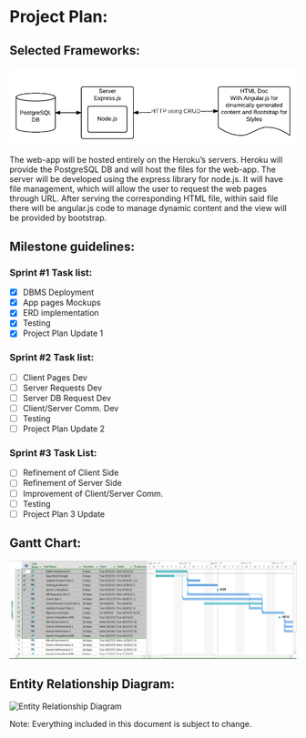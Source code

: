 # Project Plan:
## Selected Frameworks:

![System Diagram](../Documents/System_Diagram.png?raw=true)

The web-app will be hosted entirely on the Heroku’s servers. Heroku will provide the PostgreSQL DB and will host the files for the web-app. The server will be developed using the express library for node.js. It will have file management, which will allow the user to request the web pages through URL. After serving the corresponding HTML file, within said file there will be angular.js code to manage dynamic content and the view will be provided by bootstrap.

## Milestone guidelines:
### Sprint #1 Task list:

 - [x] DBMS Deployment
 - [x] App pages Mockups
 - [x] ERD implementation
 - [x] Testing
 - [x] Project Plan Update 1 

### Sprint #2 Task list:

 - [ ] Client Pages Dev
 - [ ] Server Requests Dev
 - [ ] Server DB Request Dev
 - [ ] Client/Server Comm. Dev
 - [ ] Testing
 - [ ] Project Plan Update 2
 
### Sprint #3 Task List: 

 - [ ] Refinement of Client Side 
 - [ ] Refinement of Server Side
 - [ ] Improvement of Client/Server Comm.
 - [ ] Testing
 - [ ] Project Plan 3 Update

## Gantt Chart:

![Gantt Chart](../Documents/Gantt_Chart.PNG?raw=true)

## Entity Relationship Diagram:

![Entity Relationship Diagram](../Documents/ERD.png?raw=true)

Note: Everything included in this document is subject to change.
